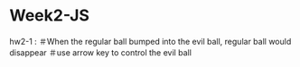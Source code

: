 # Week2-JS

hw2-1 : 
＃When the regular ball bumped into the evil ball, regular ball would disappear
＃use arrow key to control the evil ball  
